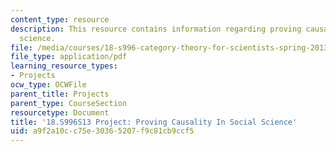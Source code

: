 ```yaml
---
content_type: resource
description: This resource contains information regarding proving causality in social
  science.
file: /media/courses/18-s996-category-theory-for-scientists-spring-2013/a9f2a10cc75e30365207f9c81cb9ccf5_MIT18_S996S13_ProCausality.pdf
file_type: application/pdf
learning_resource_types:
- Projects
ocw_type: OCWFile
parent_title: Projects
parent_type: CourseSection
resourcetype: Document
title: '18.S996S13 Project: Proving Causality In Social Science'
uid: a9f2a10c-c75e-3036-5207-f9c81cb9ccf5
---
```

